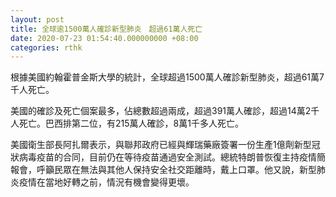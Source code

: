 ```yaml
---
layout: post
title: 全球逾1500萬人確診新型肺炎　超過61萬人死亡
date: 2020-07-23 01:54:40.000000000 +08:00
categories: rthk
---
```


根據美國約翰霍普金斯大學的統計，全球超過1500萬人確診新型肺炎，超過61萬7千人死亡。

美國的確診及死亡個案最多，佔總數超過兩成，超過391萬人確診，超過14萬2千人死亡。巴西排第二位，有215萬人確診，8萬1千多人死亡。

美國衛生部長阿扎爾表示，與聯邦政府已經與輝瑞藥廠簽署一份生產1億劑新型冠狀病毒疫苗的合同，目前仍在等待疫苗通過安全測試。總統特朗普恢復主持疫情簡報會，呼籲民眾在無法與其他人保持安全社交距離時，戴上口罩。他又說，新型肺炎疫情在當地好轉之前，情況有機會變得更壞。
